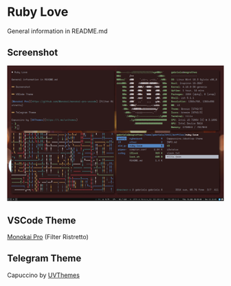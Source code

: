 # Ruby Love

General information in README.md

## Screenshot

![Screenshot](screenshot.png)

## VSCode Theme

[Monokai Pro](https://github.com/Monokai/monokai-pro-vscode) (Filter Ristretto)

## Telegram Theme

Capuccino by [UVThemes](https://t.me/uvthemes)

